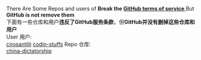 There Are Some Repos and users of **Break the [GitHub terms of service](https://docs.github.com/zh/site-policy/github-terms/github-terms-of-service)**,But **GitHub is not remove them**  
下面有一些仓库和用户**违反了GitHub服务条款**，但**GitHub并没有删掉这些仓库和用户**  
User 用户:  
[cirosantilli](cirosantilli) 
[codin-stuffs](codin-stuffs)
Repo 仓库:  
[china-dictatorship](cirosantilli/china-dictatorship)  
